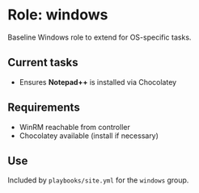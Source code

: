 # Role: windows

Baseline Windows role to extend for OS-specific tasks.

## Current tasks
- Ensures **Notepad++** is installed via Chocolatey

## Requirements
- WinRM reachable from controller
- Chocolatey available (install if necessary)

## Use
Included by `playbooks/site.yml` for the `windows` group.
